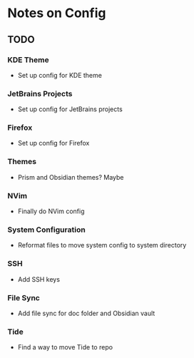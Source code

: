 # Notes on Config

## TODO

### KDE Theme
- Set up config for KDE theme

### JetBrains Projects
- Set up config for JetBrains projects

### Firefox
- Set up config for Firefox

### Themes
- Prism and Obsidian themes? Maybe

### NVim
- Finally do NVim config

### System Configuration
- Reformat files to move system config to system directory

### SSH
- Add SSH keys

### File Sync
- Add file sync for doc folder and Obsidian vault

### Tide
- Find a way to move Tide to repo
